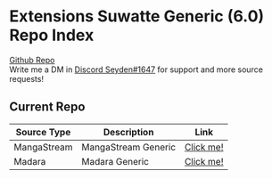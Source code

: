 # Extensions Suwatte Generic (6.0) Repo Index

[Github Repo](https://github.com/Seyden/extensions-suwatte-generic-6.0)
<br>
Write me a DM in [Discord Seyden#1647](https://discordapp.com/users/197818400196657152) for support and more source requests!

## Current Repo

| Source Type | Description |          Link |
| ---        |    ----   |         --- |
| MangaStream      | MangaStream Generic      | [Click me!](https://seyden.github.io/extensions-suwatte-generic-6.0/mangastream/)    |
| Madara      | Madara Generic      | [Click me!](https://seyden.github.io/extensions-suwatte-generic-6.0/madara/)    |
